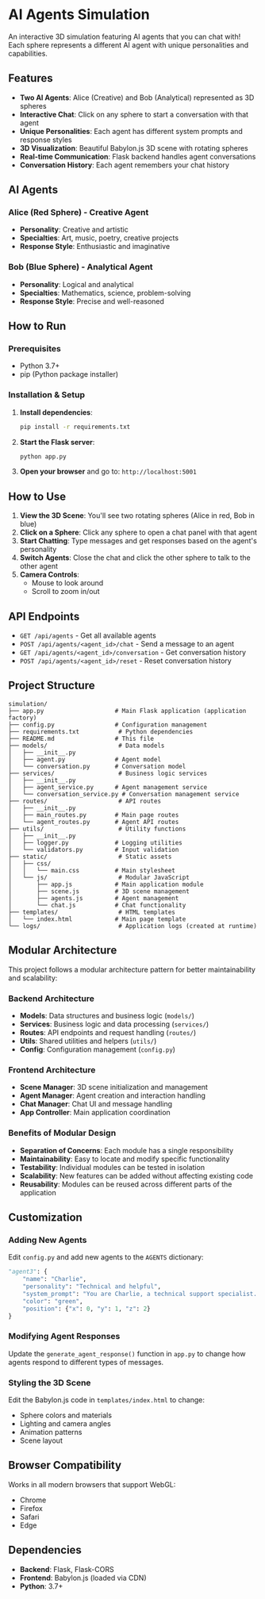 # AI Agents Simulation

An interactive 3D simulation featuring AI agents that you can chat with! Each sphere represents a different AI agent with unique personalities and capabilities.

## Features

- **Two AI Agents**: Alice (Creative) and Bob (Analytical) represented as 3D spheres
- **Interactive Chat**: Click on any sphere to start a conversation with that agent
- **Unique Personalities**: Each agent has different system prompts and response styles
- **3D Visualization**: Beautiful Babylon.js 3D scene with rotating spheres
- **Real-time Communication**: Flask backend handles agent conversations
- **Conversation History**: Each agent remembers your chat history

## AI Agents

### Alice (Red Sphere) - Creative Agent
- **Personality**: Creative and artistic
- **Specialties**: Art, music, poetry, creative projects
- **Response Style**: Enthusiastic and imaginative

### Bob (Blue Sphere) - Analytical Agent  
- **Personality**: Logical and analytical
- **Specialties**: Mathematics, science, problem-solving
- **Response Style**: Precise and well-reasoned

## How to Run

### Prerequisites
- Python 3.7+
- pip (Python package installer)

### Installation & Setup

1. **Install dependencies**:
   ```bash
   pip install -r requirements.txt
   ```

2. **Start the Flask server**:
   ```bash
   python app.py
   ```

3. **Open your browser** and go to: `http://localhost:5001`

## How to Use

1. **View the 3D Scene**: You'll see two rotating spheres (Alice in red, Bob in blue)
2. **Click on a Sphere**: Click any sphere to open a chat panel with that agent
3. **Start Chatting**: Type messages and get responses based on the agent's personality
4. **Switch Agents**: Close the chat and click the other sphere to talk to the other agent
5. **Camera Controls**: 
   - Mouse to look around
   - Scroll to zoom in/out

## API Endpoints

- `GET /api/agents` - Get all available agents
- `POST /api/agents/<agent_id>/chat` - Send a message to an agent
- `GET /api/agents/<agent_id>/conversation` - Get conversation history
- `POST /api/agents/<agent_id>/reset` - Reset conversation history

## Project Structure

```
simulation/
├── app.py                    # Main Flask application (application factory)
├── config.py                 # Configuration management
├── requirements.txt           # Python dependencies
├── README.md                 # This file
├── models/                    # Data models
│   ├── __init__.py
│   ├── agent.py              # Agent model
│   └── conversation.py       # Conversation model
├── services/                  # Business logic services
│   ├── __init__.py
│   ├── agent_service.py      # Agent management service
│   └── conversation_service.py # Conversation management service
├── routes/                    # API routes
│   ├── __init__.py
│   ├── main_routes.py        # Main page routes
│   └── agent_routes.py       # Agent API routes
├── utils/                     # Utility functions
│   ├── __init__.py
│   ├── logger.py             # Logging utilities
│   └── validators.py         # Input validation
├── static/                    # Static assets
│   ├── css/
│   │   └── main.css          # Main stylesheet
│   └── js/                    # Modular JavaScript
│       ├── app.js            # Main application module
│       ├── scene.js          # 3D scene management
│       ├── agents.js         # Agent management
│       └── chat.js           # Chat functionality
├── templates/                 # HTML templates
│   └── index.html            # Main page template
└── logs/                      # Application logs (created at runtime)
```

## Modular Architecture

This project follows a modular architecture pattern for better maintainability and scalability:

### Backend Architecture
- **Models**: Data structures and business logic (`models/`)
- **Services**: Business logic and data processing (`services/`)
- **Routes**: API endpoints and request handling (`routes/`)
- **Utils**: Shared utilities and helpers (`utils/`)
- **Config**: Configuration management (`config.py`)

### Frontend Architecture
- **Scene Manager**: 3D scene initialization and management
- **Agent Manager**: Agent creation and interaction handling
- **Chat Manager**: Chat UI and message handling
- **App Controller**: Main application coordination

### Benefits of Modular Design
- **Separation of Concerns**: Each module has a single responsibility
- **Maintainability**: Easy to locate and modify specific functionality
- **Testability**: Individual modules can be tested in isolation
- **Scalability**: New features can be added without affecting existing code
- **Reusability**: Modules can be reused across different parts of the application

## Customization

### Adding New Agents
Edit `config.py` and add new agents to the `AGENTS` dictionary:

```python
"agent3": {
    "name": "Charlie",
    "personality": "Technical and helpful",
    "system_prompt": "You are Charlie, a technical support specialist...",
    "color": "green",
    "position": {"x": 0, "y": 1, "z": 2}
}
```

### Modifying Agent Responses
Update the `generate_agent_response()` function in `app.py` to change how agents respond to different types of messages.

### Styling the 3D Scene
Edit the Babylon.js code in `templates/index.html` to change:
- Sphere colors and materials
- Lighting and camera angles
- Animation patterns
- Scene layout

## Browser Compatibility

Works in all modern browsers that support WebGL:
- Chrome
- Firefox  
- Safari
- Edge

## Dependencies

- **Backend**: Flask, Flask-CORS
- **Frontend**: Babylon.js (loaded via CDN)
- **Python**: 3.7+
